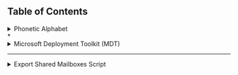 ## Table of Contents
<details>
  <summary>Phonetic Alphabet</summary>

  | **Letter** | **Phonetic Word** | **Letter** | **Phonetic Word** |
  |------------|-------------------|------------|-------------------|
  | A          | Alpha             | N          | November          |
  | B          | Bravo             | O          | Oscar             |
  | C          | Charlie           | P          | Papa              |
  | D          | Delta             | Q          | Quebec            |
  | E          | Echo              | R          | Romeo             |
  | F          | Foxtrot           | S          | Sierra            |
  | G          | Golf              | T          | Tango             |
  | H          | Hotel             | U          | Uniform           |
  | I          | India             | V          | Victor            |
  | J          | Juliett           | W          | Whiskey           |
  | K          | Kilo              | X          | X-ray             |
  | L          | Lima              | Y          | Yankee            |
  | M          | Mike              | Z          | Zulu              |

</details>
*
<details>
  <summary>Microsoft Deployment Toolkit (MDT)</summary>

  ### What is MDT?
  The **Microsoft Deployment Toolkit (MDT)** is a solution accelerator from Microsoft used for automating the deployment of Windows operating systems and applications. It helps administrators perform both bare-metal and upgrade deployments for desktops, laptops, and servers. MDT provides an easy-to-use framework for imaging, deployment, and configuration of Windows, making the setup process easier and more efficient for IT departments.

  ### Download MDT:
  You can download the latest version of the Microsoft Deployment Toolkit from the official Microsoft website:  
  [Download MDT](https://www.microsoft.com/en-us/download/details.aspx?id=54259)

  ### Example MDT Script:
  
  # Install MDT
  Import-Module "C:\Program Files\Microsoft Deployment Toolkit\Bin\MicrosoftDeploymentToolkit.psd1"

  # Deploy an Operating System using MDT
  New-PSDrive -Name "MDT" -PSProvider FileSystem -Root "\\server\MDTDeploymentShare"
  Set-Location -Path "MDT:\"

  # Specify the task sequence to run
  $TaskSequence = "Deploy Windows 10"

  # Run the deployment
  Start-Process "C:\DeploymentShare\Scripts\LiteTouch.vbs" -ArgumentList "/tasksequence:$TaskSequence"

</details>

***

<details>
  <summary>Export Shared Mailboxes Script</summary>

  ```powershell
  # Connect to Exchange Online (if using Exchange Online)
  # Remove this section if using on-prem Exchange
  $UserCredential = Get-Credential
  Connect-ExchangeOnline -UserPrincipalName $UserCredential.UserName -ShowProgress $true

  # Get all shared mailboxes
  $sharedMailboxes = Get-Mailbox -RecipientTypeDetails SharedMailbox

  # Create an array to store the results
  $sharedMailboxList = @()

  # Loop through each shared mailbox and retrieve information
  foreach ($mailbox in $sharedMailboxes) {
      # Get the mailbox name and aliases
      $name = $mailbox.DisplayName
      $aliases = $mailbox.EmailAddresses | Where-Object { $_ -like "SMTP:*" } | ForEach-Object { $_.Substring(5) }

      # Get the members (full access users)
      $members = Get-MailboxPermission -Identity $mailbox.Identity | Where-Object { $_.AccessRights -contains "FullAccess" } | ForEach-Object { $_.User }

      # Add the mailbox information to the array
      $sharedMailboxList += [pscustomobject]@{
          Name    = $name
          Aliases = ($aliases -join ", ")
          Members = ($members -join ", ")
      }
  }

  # Export the results to a CSV file
  $sharedMailboxList | Export-Csv -Path "C:\SharedMailboxes.csv" -NoTypeInformation

  # Disconnect from Exchange Online (if applicable)
  Disconnect-ExchangeOnline -Confirm:$false

```


